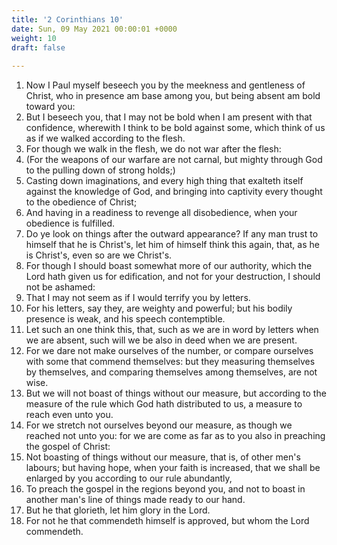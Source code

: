 ```yaml
---
title: '2 Corinthians 10'
date: Sun, 09 May 2021 00:00:01 +0000
weight: 10
draft: false
  
---
```


1. Now I Paul myself beseech you by the meekness and gentleness of Christ, who in presence am base among you, but being absent am bold toward you:
2. But I beseech you, that I may not be bold when I am present with that confidence, wherewith I think to be bold against some, which think of us as if we walked according to the flesh.
3. For though we walk in the flesh, we do not war after the flesh:
4. (For the weapons of our warfare are not carnal, but mighty through God to the pulling down of strong holds;)
5. Casting down imaginations, and every high thing that exalteth itself against the knowledge of God, and bringing into captivity every thought to the obedience of Christ;
6. And having in a readiness to revenge all disobedience, when your obedience is fulfilled.
7. Do ye look on things after the outward appearance? If any man trust to himself that he is Christ's, let him of himself think this again, that, as he is Christ's, even so are we Christ's.
8. For though I should boast somewhat more of our authority, which the Lord hath given us for edification, and not for your destruction, I should not be ashamed:
9. That I may not seem as if I would terrify you by letters.
10. For his letters, say they, are weighty and powerful; but his bodily presence is weak, and his speech contemptible.
11. Let such an one think this, that, such as we are in word by letters when we are absent, such will we be also in deed when we are present.
12. For we dare not make ourselves of the number, or compare ourselves with some that commend themselves: but they measuring themselves by themselves, and comparing themselves among themselves, are not wise.
13. But we will not boast of things without our measure, but according to the measure of the rule which God hath distributed to us, a measure to reach even unto you.
14. For we stretch not ourselves beyond our measure, as though we reached not unto you: for we are come as far as to you also in preaching the gospel of Christ:
15. Not boasting of things without our measure, that is, of other men's labours; but having hope, when your faith is increased, that we shall be enlarged by you according to our rule abundantly,
16. To preach the gospel in the regions beyond you, and not to boast in another man's line of things made ready to our hand.
17. But he that glorieth, let him glory in the Lord.
18. For not he that commendeth himself is approved, but whom the Lord commendeth.
